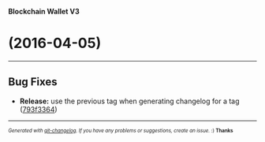 __Blockchain Wallet V3__

#   (2016-04-05)



---

## Bug Fixes

- **Release:** use the previous tag when generating changelog for a tag
  ([793f3364](https://github.com/blockchain/My-Wallet-V3/commit/793f33641d1b5cc4fe5b922fdd0c89f9cbcb8f55))



---
<sub><sup>*Generated with [git-changelog](https://github.com/rafinskipg/git-changelog). If you have any problems or suggestions, create an issue.* :) **Thanks** </sub></sup>
